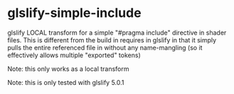 # glslify-simple-include

glslify LOCAL transform for a simple "#pragma include" directive in shader files.  This is different from the build in requires in glslify in that it simply pulls the entire referenced file in without any name-mangling (so it effectively allows multiple "exported" tokens)

Note: this only works as a local transform

Note: this is only tested with glslify 5.0.1